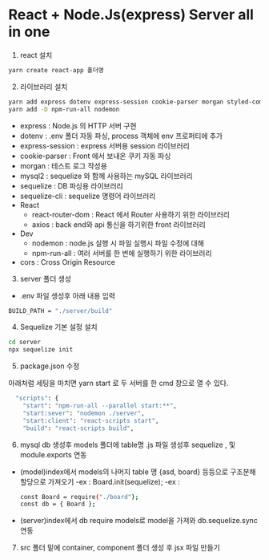 # React + Node.Js(express) Server all in one

1. react 설치

```sh
yarn create react-app 폴더명
```

2. 라이브러리 설치

```sh
yarn add express dotenv express-session cookie-parser morgan styled-components react-router-dom mysql2 sequelize sequelize-cli axios cors
yarn add -D npm-run-all nodemon
```

- express : Node.js 의 HTTP 서버 구현
- dotenv : .env 폴더 자동 파싱, process 객체에 env 프로퍼티에 추가
- express-session : express 서버용 session 라이브러리
- cookie-parser : Front 에서 보내온 쿠키 자동 파싱
- morgan : 테스트 로그 작성용
- mysql2 : sequelize 와 함께 사용하는 mySQL 라이브러리
- sequelize : DB 파싱용 라이브러리
- sequelize-cli : sequelize 명령어 라이브러리
- React
  - react-router-dom : React 에서 Router 사용하기 위한 라이브러리
  - axios : back end와 api 통신을 하기위한 front 라이브러리
- Dev
  - nodemon : node.js 실행 시 파일 실행시 파일 수정에 대해
  - npm-run-all : 여러 서버를 한 번에 실행하기 위한 라이브러리
- cors : Cross Origin Resource

3. server 폴더 생성

- .env 파일 생성후 아래 내용 입력

```sh
BUILD_PATH = "./server/build"
```

4. Sequelize 기본 설정 설치

```sh
cd server
npx sequelize init
```

5. package.json 수정

아래처럼 세팅을 마치면 yarn start 로 두 서버를 한 cmd 창으로 열 수 있다.

```sh
  "scripts": {
    "start": "npm-run-all --parallel start:**",
    "start:sever": "nodemon ./server",
    "start:client": "react-scripts start",
    "build": "react-scripts build",
```

6. mysql db 생성후
   models 폴더에 table명 .js 파일 생성후 sequelize , 및 module.exports 연동

- (model)index에서 models의 나머지 table 명 {asd, board} 등등으로 구조분해 할당으로 가져오기
  -ex : Board.init(sequelize);
  -ex :

  ```sh
  const Board = require("./board");
  const db = { Board };
  ```

- (server)index에서 db require models로 model을 가져와 db.sequelize.sync 연동

7. src 폴더 밑에 container, component 폴더 생성 후 jsx 파일 만들기
